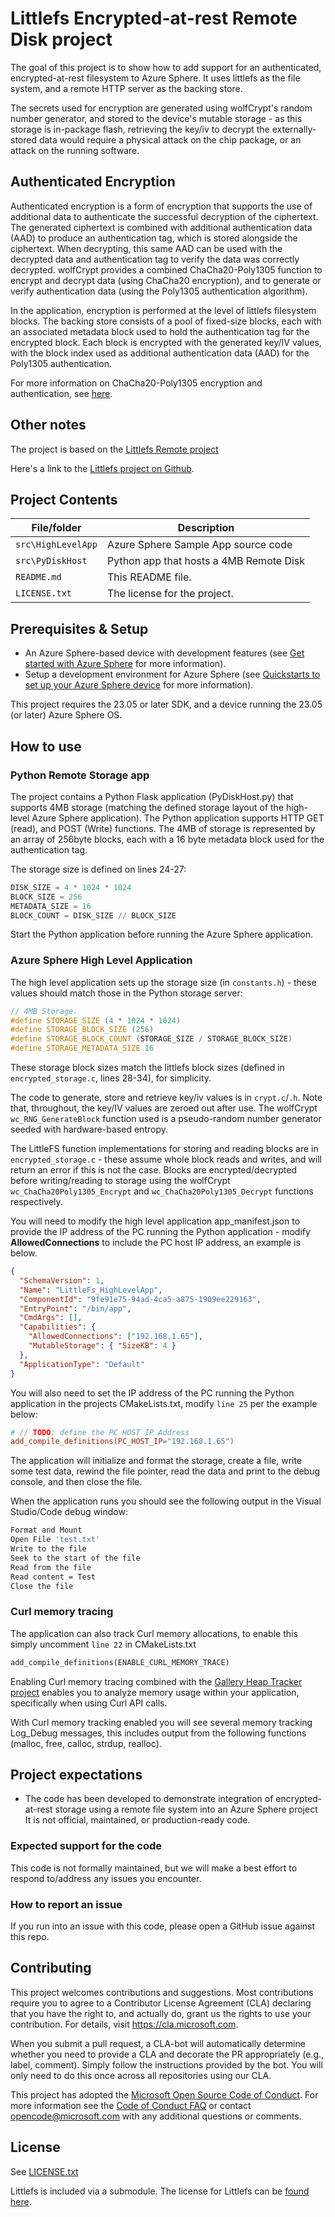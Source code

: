 # Littlefs Encrypted-at-rest Remote Disk project

The goal of this project is to show how to add support for an authenticated, encrypted-at-rest filesystem to
Azure Sphere. It uses littlefs as the file system, and a remote HTTP server as the backing store.

The secrets used for encryption are generated using wolfCrypt's random number generator, and stored to the device's
mutable storage - as this storage is in-package flash, retrieving the key/iv to decrypt the externally-stored data
would require a physical attack on the chip package, or an attack on the running software.

## Authenticated Encryption

Authenticated encryption is a form of encryption that supports the use of additional data to authenticate the
successful decryption of the ciphertext. The generated ciphertext is combined with additional authentication data
(AAD) to produce an authentication tag, which is stored alongside the ciphertext. When decrypting, this same AAD
can be used with the decrypted data and authentication tag to verify the data was correctly decrypted. wolfCrypt
provides a combined ChaCha20-Poly1305 function to encrypt and decrypt data (using ChaCha20 encryption), and to generate
or verify authentication data (using the Poly1305 authentication algorithm).

In the application, encryption is performed at the level of littlefs filesystem blocks. The backing store consists of a
pool of fixed-size blocks, each with an associated metadata block used to hold the authentication tag for the encrypted
block. Each block is encrypted with the generated key/IV values, with the block index used as additional authentication
data (AAD) for the Poly1305 authentication. 

For more information on ChaCha20-Poly1305 encryption and authentication, see
[here](https://en.wikipedia.org/wiki/ChaCha20-Poly1305).

## Other notes

The project is based on the [Littlefs Remote project](https://github.com/Azure/azure-sphere-gallery/tree/main/LittleFs_RemoteDisk)

Here's a link to the [Littlefs project on Github](https://github.com/littlefs-project/littlefs).

## Project Contents

| File/folder | Description |
|-------------|-------------|
| `src\HighLevelApp`       | Azure Sphere Sample App source code |
| `src\PyDiskHost`       | Python app that hosts a 4MB Remote Disk |
| `README.md` | This README file. |
| `LICENSE.txt`   | The license for the project. |

## Prerequisites & Setup

- An Azure Sphere-based device with development features (see [Get started with Azure Sphere](https://azure.microsoft.com/services/azure-sphere/get-started/) for more information).
- Setup a development environment for Azure Sphere (see [Quickstarts to set up your Azure Sphere device](https://learn.microsoft.com/azure-sphere/install/overview) for more information).

This project requires the 23.05 or later SDK, and a device running the 23.05 (or later) Azure Sphere OS.

## How to use

### Python Remote Storage app
The project contains a Python Flask application (PyDiskHost.py) that supports 4MB storage (matching the defined storage
layout of the high-level Azure Sphere application). The Python application supports HTTP GET (read), and POST (Write) functions.
The 4MB of storage is represented by an array of 256byte blocks, each with a 16 byte metadata block used for the authentication
tag.

The storage size is defined on lines 24-27:

```python
DISK_SIZE = 4 * 1024 * 1024
BLOCK_SIZE = 256 
METADATA_SIZE = 16
BLOCK_COUNT = DISK_SIZE // BLOCK_SIZE
```

Start the Python application before running the Azure Sphere application.

### Azure Sphere High Level Application

The high level application sets up the storage size (in `constants.h`) - these values should match those in the Python storage
server:

```cpp
// 4MB Storage.
#define STORAGE_SIZE (4 * 1024 * 1024)
#define STORAGE_BLOCK_SIZE (256)
#define STORAGE_BLOCK_COUNT (STORAGE_SIZE / STORAGE_BLOCK_SIZE)
#define STORAGE_METADATA_SIZE 16
```

These storage block sizes match the littlefs block sizes (defined in `encrypted_storage.c`, lines 28-34), for simplicity.

The code to generate, store and retrieve key/iv values is in `crypt.c`/`.h`. Note that, throughout, the key/IV values are zeroed
out after use. The wolfCrypt `wc_RNG_GenerateBlock` function used is a pseudo-random number generator seeded with hardware-based
entropy.

The LittleFS function implementations for storing and reading blocks are in `encrypted_storage.c` - these assume whole block reads
and writes, and will return an error if this is not the case. Blocks are encrypted/decrypted before writing/reading to storage using
the wolfCrypt `wc_ChaCha20Poly1305_Encrypt` and `wc_ChaCha20Poly1305_Decrypt` functions respectively.

You will need to modify the high level application app_manifest.json to provide the IP address of the PC running the Python 
application - modify **AllowedConnections** to include the PC host IP address, an example is below.

```json
{
  "SchemaVersion": 1,
  "Name": "LittleFs_HighLevelApp",
  "ComponentId": "9fe91e75-94ad-4ca5-a875-1909ee229163",
  "EntryPoint": "/bin/app",
  "CmdArgs": [],
  "Capabilities": {
    "AllowedConnections": ["192.168.1.65"],
    "MutableStorage": { "SizeKB": 4 }
  },
  "ApplicationType": "Default"
}
```

You will also need to set the IP address of the PC running the Python application in the projects CMakeLists.txt, modify `line 25` per the example below:

```makefile
# // TODO: define the PC HOST IP Address
add_compile_definitions(PC_HOST_IP="192.168.1.65")
```

The application will initialize and format the storage, create a file, write some test data, rewind the file pointer, read the data and print to the debug console, and then close the file.

When the application runs you should see the following output in the Visual Studio/Code debug window:

```makefile
Format and Mount
Open File 'test.txt'
Write to the file
Seek to the start of the file
Read from the file
Read content = Test
Close the file
```

### Curl memory tracing

The application can also track Curl memory allocations, to enable this simply uncomment `line 22` in CMakeLists.txt

```makefile
add_compile_definitions(ENABLE_CURL_MEMORY_TRACE)
```

Enabling Curl memory tracing combined with the [Gallery Heap Tracker project](https://github.com/Azure/azure-sphere-gallery/tree/main/HeapTracker) enables you to analyze memory usage within your application, specifically when using Curl API calls.

With Curl memory tracking enabled you will see several memory tracking Log_Debug messages, this includes output from the following functions (malloc, free, calloc, strdup, realloc).

## Project expectations

* The code has been developed to demonstrate integration of encrypted-at-rest storage using a remote file system into an Azure Sphere project
  It is not official, maintained, or production-ready code.

### Expected support for the code

This code is not formally maintained, but we will make a best effort to respond to/address any issues you encounter.

### How to report an issue

If you run into an issue with this code, please open a GitHub issue against this repo.

## Contributing

This project welcomes contributions and suggestions. Most contributions require you to
agree to a Contributor License Agreement (CLA) declaring that you have the right to,
and actually do, grant us the rights to use your contribution. For details, visit
https://cla.microsoft.com.

When you submit a pull request, a CLA-bot will automatically determine whether you need
to provide a CLA and decorate the PR appropriately (e.g., label, comment). Simply follow the
instructions provided by the bot. You will only need to do this once across all repositories using our CLA.

This project has adopted the [Microsoft Open Source Code of Conduct](https://opensource.microsoft.com/codeofconduct/).
For more information see the [Code of Conduct FAQ](https://opensource.microsoft.com/codeofconduct/faq/)
or contact [opencode@microsoft.com](mailto:opencode@microsoft.com) with any additional questions or comments.

## License

See [LICENSE.txt](./LICENSE.txt)

Littlefs is included via a submodule. The license for Littlefs can be [found here](https://github.com/littlefs-project/littlefs/blob/master/LICENSE.md).